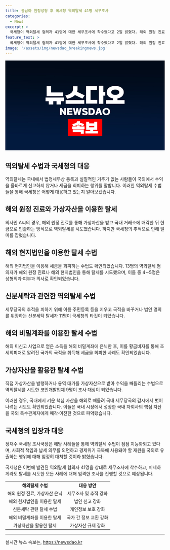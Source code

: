 ```yaml
---
title: 동남아 원정성형 후 국세청 역외탈세 41명 세무조사
categories:
  - News
excerpt: >
  국세청이 역외탈세 혐의자 41명에 대한 세무조사에 착수했다고 2일 밝혔다. 해외 원정 진료나 해외 현지법인을 이용한 탈세 혐의자 13명이 포함돼 세무당국의 추적을 피하기 위해 다양한 수법을 사용했다. 의사를 포함한 해외 과업자들은 가상자산을 이용한 수익을 빼돌리고, 국적을 바꾸거나 법인 명의를 위장한 신분세탁 탈세자 역시 포함된다. 또한, 가상자산을 빼돌린 코인개발업체와 국내에서 키운 핵심 자산을 해외로 빼돌린 다국적기업 등도 조사 대상으로 포착됐다. 국세청 관계자는 “역외탈세 수법이 갈수록 지능화·고도화되고 있다”고 밝혔다.
feature_text: >
  국세청이 역외탈세 혐의자 41명에 대한 세무조사에 착수했다고 2일 밝혔다. 해외 원정 진료나 해외 현지법인을 이용한 탈세 혐의자 13명이 포함돼 세무당국의 추적을 피하기 위해 다양한 수법을 사용했다. 의사를 포함한 해외 과업자들은 가상자산을 이용한 수익을 빼돌리고, 국적을 바꾸거나 법인 명의를 위장한 신분세탁 탈세자 역시 포함된다. 또한, 가상자산을 빼돌린 코인개발업체와 국내에서 키운 핵심 자산을 해외로 빼돌린 다국적기업 등도 조사 대상으로 포착됐다. 국세청 관계자는 “역외탈세 수법이 갈수록 지능화·고도화되고 있다”고 밝혔다.
image: '/assets/img/newsdao_breakingnews.jpg'
---
```


<p><img src="/assets/img/newsdao_breakingnews.jpg" alt="flaretime 속보" /></p>

<h2 data-ke-size="size26">역외탈세 수법과 국세청의 대응</h2>

<p data-ke-size="size16">역외탈세는 국내에서 법정세무상 등록과 실질적인 거주가 없는 사람들이 국외에서 수익을 올바르게 신고하지 않거나 세금을 회피하는 행위를 말합니다. 이러한 역외탈세 수법들을 통해 국세청은 어떻게 대응하고 있는지 알아보겠습니다.</p>

<h2 data-ke-size="size24">해외 원정 진료와 가상자산을 이용한 탈세</h2>

<p data-ke-size="size16">의사인 A씨의 경우, 해외 원정 진료를 통해 가상자산을 받고 국내 거래소에 매각한 뒤 현금으로 인출하는 방식으로 역외탈세를 시도했습니다. 하지만 국세청의 추적으로 인해 덜미를 잡혔습니다.</p>

<h2 data-ke-size="size24">해외 현지법인을 이용한 탈세 수법</h2>

<p data-ke-size="size16">해외 현지법인을 이용해 세금을 회피하는 수법도 확인되었습니다. 13명의 역외탈세 혐의자가 해외 원정 진료나 해외 현지법인을 통해 탈세를 시도했으며, 이들 중 4∼5명은 성형외과·피부과 의사로 확인되었습니다.</p>

<h2 data-ke-size="size24">신분세탁과 관련한 역외탈세 수법</h2>

<p data-ke-size="size16">세무당국의 추적을 피하기 위해 이름·주민등록 등을 지우고 국적을 바꾸거나 법인 명의를 위장하는 신분세탁 탈세자 11명이 국세청의 타깃이 되었습니다.</p>

<h2 data-ke-size="size24">해외 비밀계좌를 이용한 탈세 수법</h2>

<p data-ke-size="size16">해외 미신고 사업으로 얻은 소득을 해외 비밀계좌에 은닉한 후, 이를 황금비자를 통해 조세회피처로 알려진 국가의 국적을 취득해 세금을 회피한 사례도 확인되었습니다.</p>

<h2 data-ke-size="size24">가상자산을 활용한 탈세 수법</h2>

<p data-ke-size="size16">직접 가상자산을 발행하거나 용역 대가를 가상자산으로 받아 수익을 빼돌리는 수법으로 역외탈세를 시도한 코인개발업체 9명이 조사 대상이 되었습니다.</p>

<p data-ke-size="size16">이러한 경우, 국내에서 키운 핵심 자산을 해외로 빼돌려 국내 세무당국의 감시에서 벗어나려는 시도도 확인되었습니다. 이들은 국내 시장에서 성장한 국내 자회사의 핵심 자산을 국외 특수관계자에게 매각·이전한 것으로 파악됐습니다.</p>

<h2 data-ke-size="size24">국세청의 입장과 대응</h2>

<p data-ke-size="size16">정재수 국세청 조사국장은 해당 사례들을 통해 역외탈세 수법이 점점 지능화되고 있다며, 사회적 책임과 납세 의무를 외면하고 경제위기 극복에 사용돼야 할 재원을 국외로 유출하는 행위에 대해 엄정히 대처할 것이라 밝혔습니다.</p>

<p data-ke-size="size16">국세청은 이번에 발견된 역외탈세 혐의자 41명을 상대로 세무조사에 착수하고, 미세하게라도 탈세를 시도한 모든 사례에 대해 엄격한 조사를 진행할 것으로 예상됩니다.</p>

<table>
<tbody>
<tr>
<td style="text-align: center; height: 17px;"><b>해외탈세 수법</b></td>
<td style="text-align: center; height: 17px;"><b>대응 방안</b></td>
</tr>
<tr>
<td style="text-align: center; height: 17px;">해외 원정 진료, 가상자산 은닉</td>
<td style="text-align: center; height: 17px;">세무조사 및 추적 강화</td>
</tr>
<tr>
<td style="text-align: center; height: 17px;">해외 현지법인을 이용한 탈세</td>
<td style="text-align: center; height: 17px;">법인 신고 강화</td>
</tr>
<tr>
<td style="text-align: center; height: 17px;">신분세탁 관련 탈세 수법</td>
<td style="text-align: center; height: 17px;">개인정보 보호 강화</td>
</tr>
<tr>
<td style="text-align: center; height: 17px;">해외 비밀계좌를 이용한 탈세</td>
<td style="text-align: center; height: 17px;">국가 간 정보 교환 강화</td>
</tr>
<tr>
<td style="text-align: center; height: 17px;">가상자산을 활용한 탈세</td>
<td style="text-align: center; height: 17px;">가상자산 규제 강화</td>
</tr>
</tbody>
</table>

<hr>
실시간 뉴스 속보는, <a href="https://newsdao.kr" rel="dofollow">https://newsdao.kr</a>


